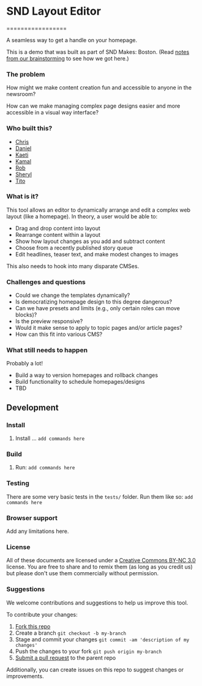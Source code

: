 # SND Layout Editor
=================

A seamless way to get a handle on your homepage.

This is a demo that was built as part of SND Makes: Boston. (Read [notes from our brainstorming](snd_layout_editor/brainstorming.md) to see how we got here.)

### The problem
How might we make content creation fun and accessible to anyone in the newsroom? 


How can we make managing complex page designs easier and more accessible in a visual way interface?

### Who built this?

- [Chris]()
- [Daniel]()
- [Kaeti](http://twitter.com/kaeti)
- [Kamal]()
- [Rob]()
- [Sheryl]()
- [Tito]()

### What is it?

This tool allows an editor to dynamically arrange and edit a complex web layout (like a homepage). In theory, a user would be able to: 

- Drag and drop content into layout
- Rearrange content within a layout
- Show how layout changes as you add and subtract content
- Choose from a recently published story queue
- Edit headlines, teaser text, and make modest changes to images

This also needs to hook into many disparate CMSes.

### Challenges and questions
- Could we change the templates dynamically?
- Is democratizing homepage design to this degree dangerous?
- Can we have presets and limits (e.g., only certain roles can move blocks)?
- Is the preview responsive?
- Would it make sense to apply to topic pages and/or article pages?
- How can this fit into various CMS?

### What still needs to happen
Probably a lot!

- Build a way to version homepages and rollback changes
- Build functionality to schedule homepages/designs
- TBD

## Development

### Install

1. Install ... `add commands here`

 
### Build

1. Run: `add commands here`

### Testing

There are some very basic tests in the `tests/` folder.  Run them like so: `add commands here`

### Browser support
Add any limitations here.


### License
All of these documents are licensed under a [Creative Commons BY-NC 3.0](http://creativecommons.org/licenses/by-nc/3.0/) license. You are free to share and to remix them (as long as you credit us) but please don't use them commercially without permission.

### Suggestions

We welcome contributions and suggestions to help us improve this tool.

To contribute your changes:

1. [Fork this repo](https://help.github.com/articles/fork-a-repo)
2. Create a branch `git checkout -b my-branch`
3. Stage and commit your changes `git commit -am 'description of my changes'`
4. Push the changes to your fork `git push origin my-branch`
5. [Submit a pull request](https://help.github.com/articles/creating-a-pull-request) to the parent repo

Additionally, you can create issues on this repo to suggest changes or improvements. 
